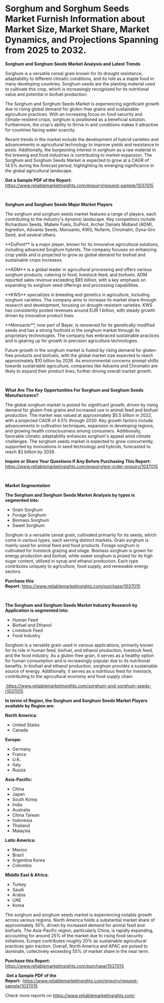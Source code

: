 <p><h1>Sorghum and Sorghum Seeds Market Furnish Information about Market Size, Market Share, Market Dynamics, and Projections Spanning from 2025 to 2032.</h1></p><p><strong>Sorghum and Sorghum Seeds Market Analysis and Latest Trends</strong></p>
<p><p>Sorghum is a versatile cereal grain known for its drought resistance, adaptability to different climatic conditions, and its role as a staple food in many developing countries. Sorghum seeds are the planting material used to cultivate this crop, which is increasingly recognized for its nutritional value and potential in biofuel production. </p><p>The Sorghum and Sorghum Seeds Market is experiencing significant growth due to rising global demand for gluten-free grains and sustainable agriculture practices. With an increasing focus on food security and climate-resilient crops, sorghum is positioned as a beneficial solution. Furthermore, the crop's ability to thrive in arid conditions makes it attractive for countries facing water scarcity.</p><p>Recent trends in the market include the development of hybrid varieties and advancements in agricultural technology to improve yields and resistance to pests. Additionally, the burgeoning interest in sorghum as a raw material in the brewing and food industries is contributing to market expansion. The Sorghum and Sorghum Seeds Market is expected to grow at a CAGR of 14.5% during the forecast period, highlighting its emerging significance in the global agricultural landscape.</p></p>
<p><strong>Get a Sample PDF of the Report:&nbsp;</strong> <a href="https://www.reliablemarketinsights.com/enquiry/request-sample/1037015?utm_campaign=3065&utm_medium=2&utm_source=Github&utm_content=ia&utm_term=30032025&utm_id=sorghum-and-sorghum-seeds">https://www.reliablemarketinsights.com/enquiry/request-sample/1037015</a></p>
<p>&nbsp;</p>
<p><strong>Sorghum and Sorghum Seeds Major Market Players</strong></p>
<p><p>The sorghum and sorghum seeds market features a range of players, each contributing to the industry's dynamic landscape. Key competitors include Richardson Seeds, Mabele Fuels, DuPont, Archer Daniels Midland (ADM), Ingredion, Advanta Seeds, Monsanto, KWS, Nufarm, Chromatin, Dyna-Gro Seed, and several others.</p><p>**DuPont** is a major player, known for its innovative agricultural solutions, including advanced Sorghum hybrids. The company focuses on enhancing crop yields and is projected to grow as global demand for biofuel and sustainable crops increases.</p><p>**ADM** is a global leader in agricultural processing and offers various sorghum products, catering to food, livestock feed, and biofuels. ADM reported sales revenue exceeding $85 billion, with a key emphasis on expanding its sorghum seed offerings and processing capabilities.</p><p>**KWS** specializes in breeding and genetics in agriculture, including sorghum varieties. The company aims to increase its market share through research and development, focusing on drought-resistant varieties. KWS has consistently posted revenues around EUR 1 billion, with steady growth driven by innovative product lines.</p><p>**Monsanto**, now part of Bayer, is renowned for its genetically modified seeds and has a strong foothold in the sorghum market through its proprietary technologies. The company has embraced sustainable practices and is gearing up for growth in precision agriculture technologies.</p><p>Future growth in the sorghum market is fueled by rising demand for gluten-free products and biofuels, with the global market size expected to reach approximately $10 billion by 2026. As environmental concerns prompt shifts towards sustainable agriculture, companies like Advanta and Chromatin are likely to expand their product lines, further driving overall market growth.</p></p>
<p>&nbsp;</p>
<p><strong>What Are The Key Opportunities For Sorghum and Sorghum Seeds Manufacturers?</strong></p>
<p><p>The global sorghum market is poised for significant growth, driven by rising demand for gluten-free grains and increased use in animal feed and biofuel production. The market was valued at approximately $5.5 billion in 2022, with a projected CAGR of 4.5% through 2030. Key growth factors include advancements in cultivation techniques, expansion in developing regions, and growing health consciousness among consumers. Additionally, favorable climatic adaptability enhances sorghum's appeal amid climate challenges. The sorghum seeds market is expected to grow concurrently, supported by innovations in seed technology and hybrids, forecasted to reach $2 billion by 2028.</p></p>
<p><strong>Inquire or Share Your Questions If Any Before Purchasing This Report:</strong> <a href="https://www.reliablemarketinsights.com/enquiry/pre-order-enquiry/1037015?utm_campaign=3065&utm_medium=2&utm_source=Github&utm_content=ia&utm_term=30032025&utm_id=sorghum-and-sorghum-seeds">https://www.reliablemarketinsights.com/enquiry/pre-order-enquiry/1037015</a></p>
<p>&nbsp;</p>
<p><strong>Market Segmentation</strong></p>
<p><strong>The Sorghum and Sorghum Seeds Market Analysis by types is segmented into:</strong></p>
<p><ul><li>Grain Sorghum</li><li>Forage Sorghum</li><li>Biomass Sorghum</li><li>Sweet Sorghum</li></ul></p>
<p><p>Sorghum is a versatile cereal grain, cultivated primarily for its seeds, which come in various types, each serving distinct markets. Grain sorghum is mainly used for animal feed and food products. Forage sorghum is cultivated for livestock grazing and silage. Biomass sorghum is grown for energy production and biofuel, while sweet sorghum is prized for its high sugar content, utilized in syrup and ethanol production. Each type contributes uniquely to agriculture, food supply, and renewable energy sectors.</p></p>
<p><strong>Purchase this Report:&nbsp;</strong><a href="https://www.reliablemarketinsights.com/purchase/1037015?utm_campaign=3065&utm_medium=2&utm_source=Github&utm_content=ia&utm_term=30032025&utm_id=sorghum-and-sorghum-seeds">https://www.reliablemarketinsights.com/purchase/1037015</a></p>
<p>&nbsp;</p>
<p><strong>The Sorghum and Sorghum Seeds Market Industry Research by Application is segmented into:</strong></p>
<p><ul><li>Human Feed</li><li>Biofuel and Ethanol</li><li>Livestock Feed</li><li>Food Industry</li></ul></p>
<p><p>Sorghum is a versatile grain used in various applications, primarily known for its role in human feed, biofuel, and ethanol production, livestock feed, and the food industry. As a gluten-free grain, it serves as a healthy option for human consumption and is increasingly popular due to its nutritional benefits. In biofuel and ethanol production, sorghum provides a sustainable source of energy. Additionally, it serves as a nutritious feed for livestock, contributing to the agricultural economy and food supply chain.</p></p>
<p><a href="https://www.reliablemarketinsights.com/sorghum-and-sorghum-seeds-r1037015?utm_campaign=3065&utm_medium=2&utm_source=Github&utm_content=ia&utm_term=30032025&utm_id=sorghum-and-sorghum-seeds">&nbsp;https://www.reliablemarketinsights.com/sorghum-and-sorghum-seeds-r1037015</a></p>
<p><strong>In terms of Region, the Sorghum and Sorghum Seeds Market Players available by Region are:</strong></p>
<p>
    <p> <strong> North America: </strong>
        <ul>
            <li>United States</li>
            <li>Canada</li>
        </ul>
        </p> 
    <p> <strong> Europe: </strong>
        <ul>
            <li>Germany</li>
            <li>France</li>
            <li>U.K.</li>
            <li>Italy</li>
            <li>Russia</li>
        </ul>
        </p> 
    <p> <strong> Asia-Pacific: </strong>
        <ul>
            <li>China</li>
            <li>Japan</li>
            <li>South Korea</li>
            <li>India</li>
            <li>Australia</li>
            <li>China Taiwan</li>
            <li>Indonesia</li>
            <li>Thailand</li>
            <li>Malaysia</li>
        </ul>
        </p> 
    <p> <strong> Latin America: </strong>
        <ul>
            <li>Mexico</li>
            <li>Brazil</li>
            <li>Argentina Korea</li>
            <li>Colombia</li>
        </ul>
        </p> 
    <p> <strong> Middle East & Africa: </strong>
        <ul>
            <li>Turkey</li>
            <li>Saudi</li>
            <li>Arabia</li>
            <li>UAE</li>
            <li>Korea</li>
        </ul>
    </p>
    </p>
<p><p>The sorghum and sorghum seeds market is experiencing notable growth across various regions. North America holds a substantial market share of approximately 30%, driven by increased demand for animal feed and biofuels. The Asia-Pacific region, particularly China, is rapidly expanding, accounting for around 25% of the market due to rising food security initiatives. Europe contributes roughly 20% as sustainable agricultural practices gain traction. Overall, North America and APAC are poised to dominate, collectively exceeding 55% of market share in the near term.</p></p>
<p><strong>Purchase this Report: </strong><a href="https://www.reliablemarketinsights.com/purchase/1037015?utm_campaign=3065&utm_medium=2&utm_source=Github&utm_content=ia&utm_term=30032025&utm_id=sorghum-and-sorghum-seeds">https://www.reliablemarketinsights.com/purchase/1037015</a></p>
<p>&nbsp;<strong>Get a Sample PDF of the Report:&nbsp;&nbsp;</strong><a href="https://www.reliablemarketinsights.com/enquiry/request-sample/1037015?utm_campaign=3065&utm_medium=2&utm_source=Github&utm_content=ia&utm_term=30032025&utm_id=sorghum-and-sorghum-seeds">https://www.reliablemarketinsights.com/enquiry/request-sample/1037015</a></p>
<p><strong></strong></p>
<p>Check more reports on <a href="https://www.reliablemarketinsights.com/?utm_campaign=3065&utm_medium=2&utm_source=Github&utm_content=ia&utm_term=30032025&utm_id=sorghum-and-sorghum-seeds">https://www.reliablemarketinsights.com/</a></p>